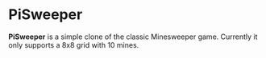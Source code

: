 # PiSweeper

**PiSweeper** is a simple clone of the classic Minesweeper game. Currently it only supports a 8x8 grid with 10 mines.


